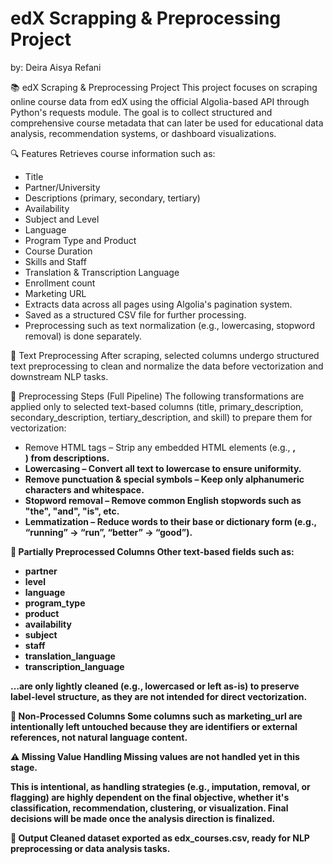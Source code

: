 # edX Scrapping & Preprocessing Project
by: Deira Aisya Refani

📚 edX Scraping & Preprocessing Project
This project focuses on scraping online course data from edX using the official Algolia-based API through Python's requests module. The goal is to collect structured and comprehensive course metadata that can later be used for educational data analysis, recommendation systems, or dashboard visualizations.

🔍 Features
Retrieves course information such as:

- Title
- Partner/University
- Descriptions (primary, secondary, tertiary)
- Availability
- Subject and Level
- Language
- Program Type and Product
- Course Duration 
- Skills and Staff
- Translation & Transcription Language
- Enrollment count
- Marketing URL
- Extracts data across all pages using Algolia's pagination system.
- Saved as a structured CSV file for further processing.
- Preprocessing such as text normalization (e.g., lowercasing, stopword removal) is done separately.

🧹 Text Preprocessing
After scraping, selected columns undergo structured text preprocessing to clean and normalize the data before vectorization and downstream NLP tasks.

🔧 Preprocessing Steps (Full Pipeline)
The following transformations are applied only to selected text-based columns (title, primary_description, secondary_description, tertiary_description, and skill) to prepare them for vectorization:
- Remove HTML tags – Strip any embedded HTML elements (e.g., <b>, <br>) from descriptions.
- Lowercasing – Convert all text to lowercase to ensure uniformity.
- Remove punctuation & special symbols – Keep only alphanumeric characters and whitespace.
- Stopword removal – Remove common English stopwords such as "the", "and", "is", etc.
- Lemmatization – Reduce words to their base or dictionary form (e.g., “running” → “run”, “better” → “good”).

📌 Partially Preprocessed Columns
Other text-based fields such as:
- partner
- level
- language
- program_type
- product
- availability
- subject
- staff
- translation_language
- transcription_language

…are only lightly cleaned (e.g., lowercased or left as-is) to preserve label-level structure, as they are not intended for direct vectorization.

🚫 Non-Processed Columns
Some columns such as marketing_url are intentionally left untouched because they are identifiers or external references, not natural language content.

⚠️ Missing Value Handling
Missing values are not handled yet in this stage.

This is intentional, as handling strategies (e.g., imputation, removal, or flagging) are highly dependent on the final objective, whether it's classification, recommendation, clustering, or visualization. Final decisions will be made once the analysis direction is finalized.

📁 Output
Cleaned dataset exported as edx_courses.csv, ready for NLP preprocessing or data analysis tasks.